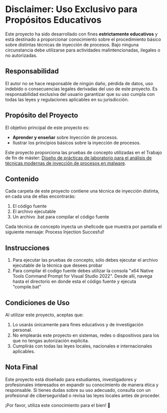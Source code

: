# Disclaimer: Uso Exclusivo para Propósitos Educativos  

Este proyecto ha sido desarrollado con fines **estrictamente educativos** y está destinado a proporcionar conocimiento sobre el procedimiento básico sobre distintas técnicas de inyección de procesos. Bajo ninguna circunstancia debe utilizarse para actividades malintencionadas, ilegales o no autorizadas.  

## Responsabilidad  
El autor no se hace responsable de ningún daño, pérdida de datos, uso indebido o consecuencias legales derivadas del uso de este proyecto. Es responsabilidad exclusiva del usuario garantizar que su uso cumpla con todas las leyes y regulaciones aplicables en su jurisdicción.  

## Propósito del Proyecto  
El objetivo principal de este proyecto es:  
- **Aprender y enseñar** sobre Inyección de procesos.  
- Ilustrar los principios básicos sobre la inyección de procesos.

Este proyecto proporciona las pruebas de concepto utilizadas en el Trabajo de fin de máster: [Diseño de prácticas de laboratorio para el análisis de técnicas modernas de inyección de procesos en malware](https://www.overleaf.com/read/rrpsrnghzmrr#3d647e).

## Contenido
Cada carpeta de este proyecto contiene una técnica de inyección distinta, en cada una de ellas encontrarás:
1. El código fuente
2. El archivo ejecutable
3. Un archivo .bat para compilar el código fuente

Cada técnica de concepto inyecta un shellcode que muestra por pantalla el siguiente mensaje: Process Injection Succesful!

## Instrucciones
1. Para ejecutar las pruebas de concepto, sólo debes ejecutar el archivo ejecutable de la técnica que desees probar
2. Para compilar él codigo fuente debes utilizar la consola "x64 Native Tools Command Prompt for Visual Studio 2022". Desde allí, navega hasta el directorio en donde esta el código fuente y ejecuta "compile.bat"

## Condiciones de Uso  
Al utilizar este proyecto, aceptas que:  
1. Lo usarás únicamente para fines educativos y de investigación personal.  
2. No emplearás este proyecto en sistemas, redes o dispositivos para los que no tengas autorización explícita.  
3. Cumplirás con todas las leyes locales, nacionales e internacionales aplicables.  

## Nota Final  
Este proyecto está diseñado para estudiantes, investigadores y profesionales interesados en expandir su conocimiento de manera ética y responsable. Si tienes dudas sobre su uso adecuado, consulta con un profesional de ciberseguridad o revisa las leyes locales antes de proceder.  

¡Por favor, utiliza este conocimiento para el bien! 🚀 